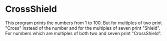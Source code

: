 # CrossShield
This program prints the numbers from 1 to 100. But for multiples of two print "Cross" instead of the number and for the multiples of seven print "Shield". For numbers which are multiples of both two and seven print "CrossShield".
